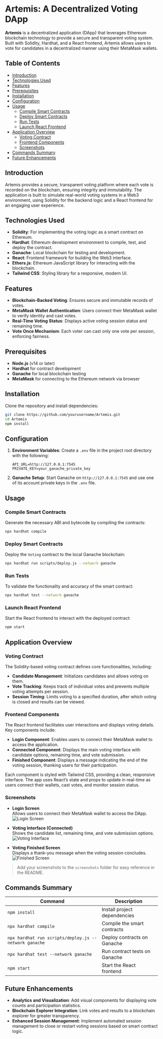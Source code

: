 # Artemis: A Decentralized Voting DApp

**Artemis** is a decentralized application (DApp) that leverages Ethereum blockchain technology to provide a secure and transparent voting system. Built with Solidity, Hardhat, and a React frontend, Artemis allows users to vote for candidates in a decentralized manner using their MetaMask wallets.

## Table of Contents
- [Introduction](#introduction)
- [Technologies Used](#technologies-used)
- [Features](#features)
- [Prerequisites](#prerequisites)
- [Installation](#installation)
- [Configuration](#configuration)
- [Usage](#usage)
  - [Compile Smart Contracts](#compile-smart-contracts)
  - [Deploy Smart Contracts](#deploy-smart-contracts)
  - [Run Tests](#run-tests)
  - [Launch React Frontend](#launch-react-frontend)
- [Application Overview](#application-overview)
  - [Voting Contract](#voting-contract)
  - [Frontend Components](#frontend-components)
  - [Screenshots](#screenshots)
- [Commands Summary](#commands-summary)
- [Future Enhancements](#future-enhancements)

## Introduction

Artemis provides a secure, transparent voting platform where each vote is recorded on the blockchain, ensuring integrity and immutability. The application is built to simulate real-world voting systems in a Web3 environment, using Solidity for the backend logic and a React frontend for an engaging user experience.

## Technologies Used
- **Solidity**: For implementing the voting logic as a smart contract on Ethereum.
- **Hardhat**: Ethereum development environment to compile, test, and deploy the contract.
- **Ganache**: Local blockchain for testing and development.
- **React**: Frontend framework for building the Web3 interface.
- **Ethers.js**: Ethereum JavaScript library for interacting with the blockchain.
- **Tailwind CSS**: Styling library for a responsive, modern UI.

## Features

- **Blockchain-Backed Voting**: Ensures secure and immutable records of votes.
- **MetaMask Wallet Authentication**: Users connect their MetaMask wallet to verify identity and cast votes.
- **Real-Time Voting Status**: Displays active voting session status and remaining time.
- **Vote Once Mechanism**: Each voter can cast only one vote per session, enforcing fairness.

## Prerequisites

- **Node.js** (v14 or later)
- **Hardhat** for contract development
- **Ganache** for local blockchain testing
- **MetaMask** for connecting to the Ethereum network via browser

## Installation

Clone the repository and install dependencies:

```bash
git clone https://github.com/yourusername/Artemis.git
cd Artemis
npm install
```

## Configuration

1. **Environment Variables**: Create a `.env` file in the project root directory with the following:
   ```plaintext
   API_URL=http://127.0.0.1:7545
   PRIVATE_KEY=your_ganache_private_key
   ```
   
2. **Ganache Setup**: Start Ganache on `http://127.0.0.1:7545` and use one of its account private keys in the `.env` file.

## Usage

### Compile Smart Contracts
Generate the necessary ABI and bytecode by compiling the contracts:
```bash
npx hardhat compile
```

### Deploy Smart Contracts
Deploy the `Voting` contract to the local Ganache blockchain:
```bash
npx hardhat run scripts/deploy.js --network ganache
```

### Run Tests
To validate the functionality and accuracy of the smart contract:
```bash
npx hardhat test --network ganache
```

### Launch React Frontend
Start the React frontend to interact with the deployed contract:
```bash
npm start
```

## Application Overview

### Voting Contract

The Solidity-based voting contract defines core functionalities, including:
- **Candidate Management**: Initializes candidates and allows voting on them.
- **Vote Tracking**: Keeps track of individual votes and prevents multiple voting attempts per session.
- **Session Timing**: Limits voting to a specified duration, after which voting is closed and results can be viewed.

### Frontend Components

The React frontend facilitates user interactions and displays voting details. Key components include:

- **Login Component**: Enables users to connect their MetaMask wallet to access the application.
- **Connected Component**: Displays the main voting interface with candidate options, remaining time, and vote submission.
- **Finished Component**: Displays a message indicating the end of the voting session, thanking users for their participation.

Each component is styled with Tailwind CSS, providing a clean, responsive interface. The app uses React’s state and props to update in real-time as users connect their wallets, cast votes, and monitor session status.

### Screenshots

- **Login Screen**  
  Allows users to connect their MetaMask wallet to access the DApp.  
  ![Login Screen](./screenshots/login.png)

- **Voting Interface (Connected)**  
  Shows the candidate list, remaining time, and vote submission options.  
  ![Voting Interface](./screenshots/connected.png)

- **Voting Finished Screen**  
  Displays a thank-you message when the voting session concludes.  
  ![Finished Screen](./screenshots/finished.png)

> Add your screenshots to the `screenshots` folder for easy reference in the README.

## Commands Summary

| Command                                | Description                                    |
|----------------------------------------|------------------------------------------------|
| `npm install`                          | Install project dependencies                   |
| `npx hardhat compile`                  | Compile the smart contracts                    |
| `npx hardhat run scripts/deploy.js --network ganache` | Deploy contracts on Ganache        |
| `npx hardhat test --network ganache`   | Run contract tests on Ganache                  |
| `npm start`                            | Start the React frontend                       |

## Future Enhancements

- **Analytics and Visualization**: Add visual components for displaying vote counts and participation statistics.
- **Blockchain Explorer Integration**: Link votes and results to a blockchain explorer for greater transparency.
- **Enhanced Session Management**: Implement automated session management to close or restart voting sessions based on smart contract logic.

